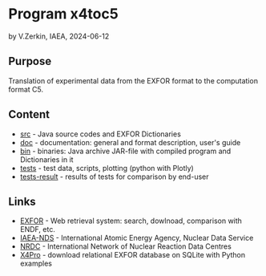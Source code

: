 # Program x4toc5
by V.Zerkin, IAEA, 2024-06-12

## Purpose

Translation of experimental data from the EXFOR format to the computation format C5.

## Content

- [src](src) - Java source codes and EXFOR Dictionaries
- [doc](doc) - documentation: general and format description, user's guide
- [bin](bin) - binaries: Java archive JAR-file with compiled program and Dictionaries in it
- [tests](tests) - test data, scripts, plotting (python with Plotly)
- [tests-result](tests-result) - results of tests for comparison by end-user

## Links

* [EXFOR](https://nds.iaea.org/exfor/) - Web retrieval system: search, dowlnoad, comparison with ENDF, etc.
* [IAEA-NDS](https://nds.iaea.org/) - International Atomic Energy Agency, Nuclear Data Service 
* [NRDC](https://nds.iaea.org/nrdc/) - International Network of Nuclear Reaction Data Centres 
* [X4Pro](https://nds.iaea.org/cdroms/#x4pro1) - download relational EXFOR database on SQLite with Python examples
